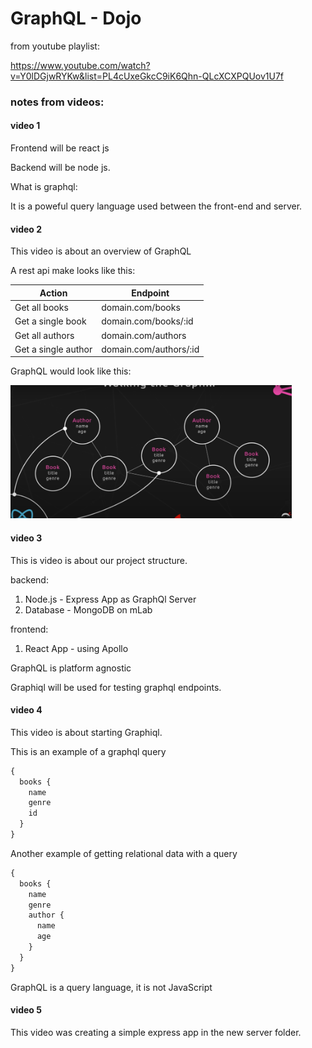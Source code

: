 # GraphQL - Dojo

from youtube playlist:

https://www.youtube.com/watch?v=Y0lDGjwRYKw&list=PL4cUxeGkcC9iK6Qhn-QLcXCXPQUov1U7f

### notes from videos:

#### video 1

Frontend will be react js

Backend will be node js.

What is graphql:

It is a poweful query language used between the front-end and server.

#### video 2

This video is about an overview of GraphQL

A rest api make looks like this:

| Action              | Endpoint               |
| ------------------- | ---------------------- |
| Get all books       | domain.com/books       |
| Get a single book   | domain.com/books/:id   |
| Get all authors     | domain.com/authors     |
| Get a single author | domain.com/authors/:id |

GraphQL would look like this:

<img src="doc-images/graphql-diagram.png" width="450" title="GraphQL Diagram">


#### video 3

This is video is about our project structure.

backend:
1) Node.js - Express App as GraphQl Server
2) Database - MongoDB on mLab

frontend:
1) React App - using Apollo

GraphQL is platform agnostic

Graphiql will be used for testing graphql endpoints.

#### video 4

This video is about starting Graphiql.

This is an example of a graphql query

```graphql
{
  books {
    name
    genre
    id
  }
}
```

Another example of getting relational data with a query

```graphql
{
  books {
    name
    genre
    author {
      name
      age
    }
  }
}
```

GraphQL is a query language, it is not JavaScript

#### video 5

This video was creating a simple express app in the new server folder.


